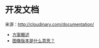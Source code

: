 # 开发文档

来源：http://cloudinary.com/documentation/

* [方案概述](./solution-overview.md)
* [图像版本是什么意思？](./image-versions.md)